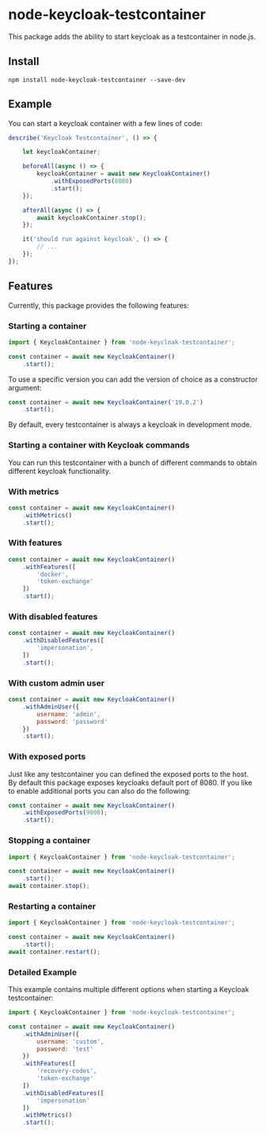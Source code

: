 # node-keycloak-testcontainer

This package adds the ability to start keycloak as a testcontainer in node.js.

## Install

```
npm install node-keycloak-testcontainer --save-dev
```

## Example

You can start a keycloak container with a few lines of code:

```js
describe('Keycloak Testcontainer', () => {

    let keycloakContainer;

    beforeAll(async () => {
        keycloakContainer = await new KeycloakContainer()
            .withExposedPorts(8080)
            .start();
    });

    afterAll(async () => {
        await keycloakContainer.stop();
    });

    it('should run against keycloak', () => {
        // ...
    });
});
```

## Features

Currently, this package provides the following features:

### Starting a container

```js
import { KeycloakContainer } from 'node-keycloak-testcontainer';

const container = await new KeycloakContainer()
    .start();
```

To use a specific version you can add the version of choice as a constructor argument:

```js
const container = await new KeycloakContainer('19.0.2')
    .start();
```

By default, every testcontainer is always a keycloak in development mode.

### Starting a container with Keycloak commands

You can run this testcontainer with a bunch of different commands to obtain different keycloak functionality.

### With metrics

```js
const container = await new KeycloakContainer()
    .withMetrics()
    .start();
```

### With features

```js
const container = await new KeycloakContainer()
    .withFeatures([
        'docker',
        'token-exchange'
    ])
    .start();
```

### With disabled features

```js
const container = await new KeycloakContainer()
    .withDisabledFeatures([
        'impersonation',
    ])
    .start();
```

### With custom admin user

```js
const container = await new KeycloakContainer()
    .withAdminUser({
        username: 'admin',
        password: 'password'
    })
    .start();
```

### With exposed ports

Just like any testcontainer you can defined the exposed ports to the host. 
By default this package exposes keycloaks default port of 8080.
If you like to enable additional ports you can also do the following:

```js
const container = await new KeycloakContainer()
    .withExposedPorts(9000);
    .start();
```

### Stopping a container

```js
import { KeycloakContainer } from 'node-keycloak-testcontainer';

const container = await new KeycloakContainer()
    .start();
await container.stop();
```

### Restarting a container

```js
import { KeycloakContainer } from 'node-keycloak-testcontainer';

const container = await new KeycloakContainer()
    .start();
await container.restart();
```

### Detailed Example

This example contains multiple different options when starting a Keycloak testcontainer:

```js
import { KeycloakContainer } from 'node-keycloak-testcontainer';

const container = await new KeycloakContainer()
    .withAdminUser({
        username: 'custom',
        password: 'test'
    })
    .withFeatures([
        'recovery-codes',
        'token-exchange'
    ])
    .withDisabledFeatures([
        'impersonation'
    ])
    .withMetrics()
    .start();
```
